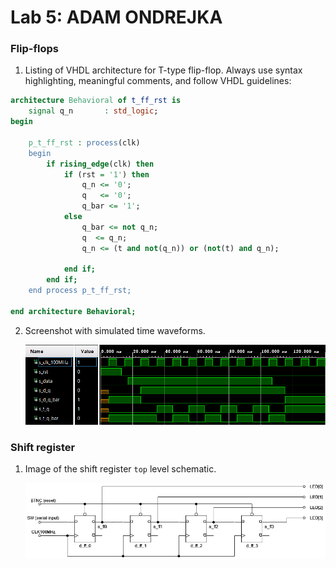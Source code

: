 # Lab 5: ADAM ONDREJKA

### Flip-flops

1. Listing of VHDL architecture for T-type flip-flop. Always use syntax highlighting, meaningful comments, and follow VHDL guidelines:

```vhdl
architecture Behavioral of t_ff_rst is
    signal q_n       : std_logic;
begin
  
    p_t_ff_rst : process(clk)
    begin
        if rising_edge(clk) then
            if (rst = '1') then
                q_n <= '0';
                q   <= '0';
                q_bar <= '1';
            else
                q_bar <= not q_n;
                q  <= q_n;
                q_n <= (t and not(q_n)) or (not(t) and q_n);
                
            end if;
        end if;
    end process p_t_ff_rst;
    
end architecture Behavioral;
```

2. Screenshot with simulated time waveforms.

   ![your figure](images/waveforms.png)

### Shift register

1. Image of the shift register `top` level schematic.

   ![your figure](images/shift_register.png)
